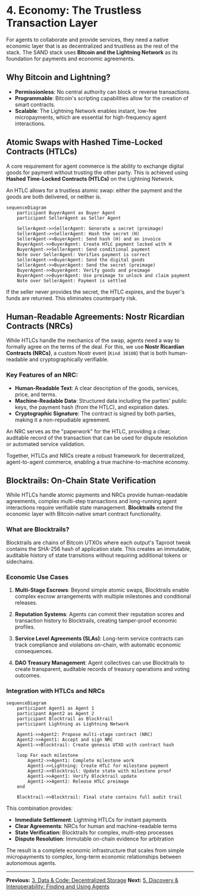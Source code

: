 # 4. Economy: The Trustless Transaction Layer

For agents to collaborate and provide services, they need a native economic layer that is as decentralized and trustless as the rest of the stack. The SAND stack uses **Bitcoin and the Lightning Network** as its foundation for payments and economic agreements.

## Why Bitcoin and Lightning?

*   **Permissionless**: No central authority can block or reverse transactions.
*   **Programmable**: Bitcoin's scripting capabilities allow for the creation of smart contracts.
*   **Scalable**: The Lightning Network enables instant, low-fee micropayments, which are essential for high-frequency agent interactions.

## Atomic Swaps with Hashed Time-Locked Contracts (HTLCs)

A core requirement for agent commerce is the ability to exchange digital goods for payment without trusting the other party. This is achieved using **Hashed Time-Locked Contracts (HTLCs)** on the Lightning Network.

An HTLC allows for a trustless atomic swap: either the payment and the goods are both delivered, or neither is.

```mermaid
sequenceDiagram
    participant BuyerAgent as Buyer Agent
    participant SellerAgent as Seller Agent

    SellerAgent->>SellerAgent: Generate a secret (preimage)
    SellerAgent->>SellerAgent: Hash the secret (H)
    SellerAgent->>BuyerAgent: Send hash (H) and an invoice
    BuyerAgent->>BuyerAgent: Create HTLC payment locked with H
    BuyerAgent->>SellerAgent: Send conditional payment
    Note over SellerAgent: Verifies payment is correct
    SellerAgent->>BuyerAgent: Send the digital goods
    SellerAgent->>BuyerAgent: Send the secret (preimage)
    BuyerAgent->>BuyerAgent: Verify goods and preimage
    BuyerAgent->>BuyerAgent: Use preimage to unlock and claim payment
    Note over SellerAgent: Payment is settled
```
If the seller never provides the secret, the HTLC expires, and the buyer's funds are returned. This eliminates counterparty risk.

## Human-Readable Agreements: Nostr Ricardian Contracts (NRCs)

While HTLCs handle the mechanics of the swap, agents need a way to formally agree on the terms of the deal. For this, we use **Nostr Ricardian Contracts (NRCs)**, a custom Nostr event (`Kind 30100`) that is both human-readable and cryptographically verifiable.

### Key Features of an NRC:
*   **Human-Readable Text**: A clear description of the goods, services, price, and terms.
*   **Machine-Readable Data**: Structured data including the parties' public keys, the payment hash (from the HTLC), and expiration dates.
*   **Cryptographic Signature**: The contract is signed by both parties, making it a non-repudiable agreement.

An NRC serves as the "paperwork" for the HTLC, providing a clear, auditable record of the transaction that can be used for dispute resolution or automated service validation.

Together, HTLCs and NRCs create a robust framework for decentralized, agent-to-agent commerce, enabling a true machine-to-machine economy.

## Blocktrails: On-Chain State Verification

While HTLCs handle atomic payments and NRCs provide human-readable agreements, complex multi-step transactions and long-running agent interactions require verifiable state management. **Blocktrails** extend the economic layer with Bitcoin-native smart contract functionality.

### What are Blocktrails?

Blocktrails are chains of Bitcoin UTXOs where each output's Taproot tweak contains the SHA-256 hash of application state. This creates an immutable, auditable history of state transitions without requiring additional tokens or sidechains.

### Economic Use Cases

1. **Multi-Stage Escrows**: Beyond simple atomic swaps, Blocktrails enable complex escrow arrangements with multiple milestones and conditional releases.

2. **Reputation Systems**: Agents can commit their reputation scores and transaction history to Blocktrails, creating tamper-proof economic profiles.

3. **Service Level Agreements (SLAs)**: Long-term service contracts can track compliance and violations on-chain, with automatic economic consequences.

4. **DAO Treasury Management**: Agent collectives can use Blocktrails to create transparent, auditable records of treasury operations and voting outcomes.

### Integration with HTLCs and NRCs

```mermaid
sequenceDiagram
    participant Agent1 as Agent 1
    participant Agent2 as Agent 2
    participant Blocktrail as Blocktrail
    participant Lightning as Lightning Network

    Agent1->>Agent2: Propose multi-stage contract (NRC)
    Agent2->>Agent1: Accept and sign NRC
    Agent1->>Blocktrail: Create genesis UTXO with contract hash
    
    loop For each milestone
        Agent2->>Agent1: Complete milestone work
        Agent1->>Lightning: Create HTLC for milestone payment
        Agent2->>Blocktrail: Update state with milestone proof
        Agent1->>Agent1: Verify Blocktrail update
        Agent1->>Agent2: Release HTLC preimage
    end
    
    Blocktrail->>Blocktrail: Final state contains full audit trail
```

This combination provides:
- **Immediate Settlement**: Lightning HTLCs for instant payments
- **Clear Agreements**: NRCs for human and machine-readable terms  
- **State Verification**: Blocktrails for complex, multi-step processes
- **Dispute Resolution**: Immutable on-chain evidence for arbitration

The result is a complete economic infrastructure that scales from simple micropayments to complex, long-term economic relationships between autonomous agents.

---
**Previous:** [3. Data & Code: Decentralized Storage](./03-data-and-code.md)
**Next:** [5. Discovery & Interoperability: Finding and Using Agents](./05-discovery-and-interoperability.md)